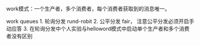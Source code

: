 work模式：一个生产者，多个消费者，每个消费者获取到的消息唯一。

work queues
    1. 轮询分发 rund-robit
    2. 公平分发 fair， 注意公平分发必须开启手动应答
    3. 在轮询分发中个人实验与helloword模式中启动单个生产者和多个消费者没有区别